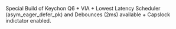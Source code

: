 Special Build of Keychon Q6 + VIA + Lowest Latency Scheduler (asym_eager_defer_pk) and Debounces (2ms) available + Capslock indictator enabled.